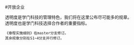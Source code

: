 #开放企业

透明度是学门科技的管理特色，我们将在这里公布尽可能多的规章。  
透明度也是学门科技选择合作者的重要指标。  

    《章程实施细则》在master分支修订。  
    其余规章分别在S1~4分支并行修订。